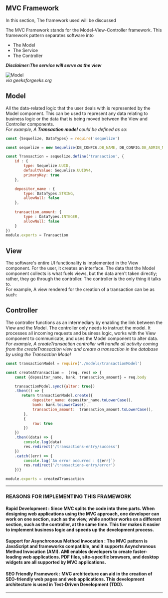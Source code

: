 ## MVC Framework
In this section, The framework used will be discussed

The MVC Framework stands for the Model-View-Controller framework. This framework pattern separates software into 
- The Model
- The Service
- The Controller

**_Disclaimer:The service will serve as the view_**

![Model](https://media.geeksforgeeks.org/wp-content/uploads/20220224160807/Model1.png) <br>
_via geeksforgeeks.org_


## Model

All the data-related logic that the user deals with is represented by the Model component. This can be used to represent any data relating to business logic or the data that is being moved between the View and Controller components.<br> _For example, A **Transaction model** could be defined as so_:
```js
const {Sequelize, DataTypes} = require('sequelize')

const sequelize = new Sequelize(DB_CONFIG.DB_NAME, DB_CONFIG.DB_ADMIN_NAME, DB_CONFIG.DB_PASSWORD, DB_CONFIG.DB_EXTRA_CONFIG)

const Transaction = sequelize.define('transaction', {
    id : {
        type: Sequelize.UUID,
        defaultValue: Sequelize.UUIDV4,
        primaryKey: true
    },

    depositor_name : {
        type: DataTypes.STRING,
        allowNull: false
    },
    
    transaction_amount: {
        type : DataTypes.INTEGER,
        allowNull: false
    }
})
module.exports = Transaction
```

## View

The software's entire UI functionality is implemented in the View component. For the user, it creates an interface. The data that the Model component collects is what fuels views, but the data aren't taken directly; rather, they go through the controller. The controller is the only thing it talks to. <br> 
For example, A view rendered for the creation of a transaction can be as such: 

## Controller
The controller functions as an intermediary by enabling the link between the View and the Model. The controller only needs to instruct the model. It processes all incoming requests and business logic, works with the View component to communicate, and uses the Model component to alter data. <br>
_For example, A createTransaction controller will handle all activity coming from the createTransaction view and create a transaction in the database by using the Transaction Model_

``` js
const transactionModel = require('./models/transactionModel')

const createATransaction =  (req, res) => {
    const {depositor_name, bank, transaction_amount} = req.body

    transactionModel.sync({alter: true})
    .then(() => {
       return transactionModel.create({
            depositor_name: depositor_name.toLowerCase(),
            bank: bank.toLowerCase(),
            transaction_amount:  transaction_amount.toLowerCase(),
        }, 
        {
            raw: true
        })
    })
    .then((data) => {
        console.log(data)
        res.redirect('/transactions-entry/success')
    })
    .catch((err) => {
        console.log(`An error occurred : ${err}`)
        res.redirect('/transactions-entry/error')
    })}

module.exports = createATransaction
```
--- 

### REASONS FOR IMPLEMENTING THIS FRAMEWORK

#### **Rapid Development** :  Since MVC splits the code into three parts. When designing web applications using the MVC approach, one developer can work on one section, such as the view, while another works on a different section, such as the controller, at the same time. This tier makes it easier to implement business logic and speeds up the development process.

#### **Support for Asynchronous Method Invocation** : The MVC pattern is JavaScript and frameworks compatible, and it supports Asynchronous Method Invocation (AMI). AMI enables developers to create faster-loading web applications. PDF files, site-specific browsers, and desktop widgets are all supported by MVC applications.

#### **SEO Friendly Framework** : MVC architecture can aid in the creation of SEO-friendly web pages and web applications. This development architecture is used in Test-Driven Development (TDD). 

---